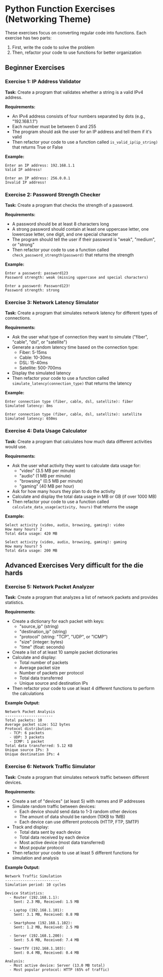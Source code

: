 # Python Function Exercises (Networking Theme)

These exercises focus on converting regular code into functions. Each exercise has two parts:
1. First, write the code to solve the problem
2. Then, refactor your code to use functions for better organization

## Beginner Exercises

### Exercise 1: IP Address Validator

**Task:** Create a program that validates whether a string is a valid IPv4 address.

**Requirements:**
- An IPv4 address consists of four numbers separated by dots (e.g., "192.168.1.1")
- Each number must be between 0 and 255
- The program should ask the user for an IP address and tell them if it's valid
- Then refactor your code to use a function called `is_valid_ip(ip_string)` that returns True or False

**Example:**
```
Enter an IP address: 192.168.1.1
Valid IP address!

Enter an IP address: 256.0.0.1
Invalid IP address!
```

### Exercise 2: Password Strength Checker

**Task:** Create a program that checks the strength of a password.

**Requirements:**
- A password should be at least 8 characters long
- A strong password should contain at least one uppercase letter, one lowercase letter, one digit, and one special character
- The program should tell the user if their password is "weak", "medium", or "strong"
- Then refactor your code to use a function called `check_password_strength(password)` that returns the strength

**Example:**
```
Enter a password: password123
Password strength: weak (missing uppercase and special characters)

Enter a password: Password123!
Password strength: strong
```

### Exercise 3: Network Latency Simulator

**Task:** Create a program that simulates network latency for different types of connections.

**Requirements:**
- Ask the user what type of connection they want to simulate ("fiber", "cable", "dsl", or "satellite")
- Generate a random latency time based on the connection type:
  - Fiber: 5-15ms
  - Cable: 10-30ms
  - DSL: 15-40ms
  - Satellite: 500-700ms
- Display the simulated latency
- Then refactor your code to use a function called `simulate_latency(connection_type)` that returns the latency

**Example:**
```
Enter connection type (fiber, cable, dsl, satellite): fiber
Simulated latency: 8ms

Enter connection type (fiber, cable, dsl, satellite): satellite
Simulated latency: 650ms
```

### Exercise 4: Data Usage Calculator

**Task:** Create a program that calculates how much data different activities would use.

**Requirements:**
- Ask the user what activity they want to calculate data usage for:
  - "video" (3.5 MB per minute)
  - "audio" (1 MB per minute)
  - "browsing" (0.5 MB per minute)
  - "gaming" (40 MB per hour)
- Ask for how many hours they plan to do the activity
- Calculate and display the total data usage in MB or GB (if over 1000 MB)
- Then refactor your code to use a function called `calculate_data_usage(activity, hours)` that returns the usage

**Example:**
```
Select activity (video, audio, browsing, gaming): video
How many hours? 2
Total data usage: 420 MB

Select activity (video, audio, browsing, gaming): gaming
How many hours? 5
Total data usage: 200 MB
```

## Advanced Exercises Very difficult for the die hards

### Exercise 5: Network Packet Analyzer

**Task:** Create a program that analyzes a list of network packets and provides statistics.

**Requirements:**
- Create a dictionary for each packet with keys:
  - "source_ip" (string)
  - "destination_ip" (string)
  - "protocol" (string: "TCP", "UDP", or "ICMP")
  - "size" (integer: bytes)
  - "time" (float: seconds)
- Create a list of at least 10 sample packet dictionaries
- Calculate and display:
  - Total number of packets
  - Average packet size
  - Number of packets per protocol
  - Total data transferred
  - Unique source and destination IPs
- Then refactor your code to use at least 4 different functions to perform the calculations

**Example Output:**
```
Network Packet Analysis
----------------------
Total packets: 10
Average packet size: 512 bytes
Protocol distribution:
  - TCP: 6 packets
  - UDP: 3 packets
  - ICMP: 1 packet
Total data transferred: 5.12 KB
Unique source IPs: 3
Unique destination IPs: 4
```

### Exercise 6: Network Traffic Simulator

**Task:** Create a program that simulates network traffic between different devices.

**Requirements:**
- Create a set of "devices" (at least 5) with names and IP addresses
- Simulate random traffic between devices:
  - Each device should send data to 1-3 random other devices
  - The amount of data should be random (10KB to 1MB)
  - Each device can use different protocols (HTTP, FTP, SMTP)
- Track and display:
  - Total data sent by each device
  - Total data received by each device
  - Most active device (most data transferred)
  - Most popular protocol
- Then refactor your code to use at least 5 different functions for simulation and analysis

**Example Output:**
```
Network Traffic Simulation
-------------------------
Simulation period: 10 cycles

Device Statistics:
  - Router (192.168.1.1):
    Sent: 2.3 MB, Received: 1.5 MB
    
  - Laptop (192.168.1.101):
    Sent: 3.1 MB, Received: 0.8 MB
    
  - Smartphone (192.168.1.102):
    Sent: 1.2 MB, Received: 2.5 MB
    
  - Server (192.168.1.200):
    Sent: 5.6 MB, Received: 7.4 MB
    
  - SmartTV (192.168.1.103):
    Sent: 0.4 MB, Received: 0.4 MB

Analysis:
  - Most active device: Server (13.0 MB total)
  - Most popular protocol: HTTP (65% of traffic)
```
